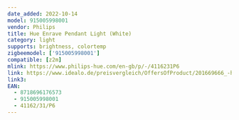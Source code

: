 ```yaml
---
date_added: 2022-10-14
model: 915005998001
vendor: Philips
title: Hue Enrave Pendant Light (White)
category: light
supports: brightness, colortemp
zigbeemodel: ['915005998001']
compatible: [z2m]
mlink: https://www.philips-hue.com/en-gb/p/-/4116231P6
link: https://www.idealo.de/preisvergleich/OffersOfProduct/201669666_-hue-white-ambiance-enrave-pendant-weiss-915005998001-philips.html
link3: 
EAN: 
  - 8718696176573
  - 915005998001
  - 41162/31/P6
---
```

